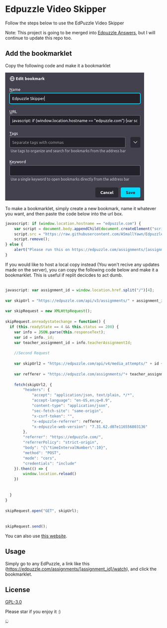 # Edpuzzle Video Skipper 

Follow the steps below to use the EdPuzzle Video Skipper

Note: This project is going to be merged into [Edpuzzle Answers](https://github.com/ading2210/edpuzzle-answers), but I will continue to update this repo too.

## Add the bookmarklet

Copy the following code and make it a bookmarklet

![bookmarklet creation](Images/image.png)

To make a bookmarklet, simply create a new bookmark, name it whatever you want, and then paste the code below into the url box.



```javascript
javascript: if (window.location.hostname == "edpuzzle.com") {
    var script = document.body.appendChild(document.createElement("script"));
    script.src = "https://raw.githubusercontent.com/ASmallYawn/EdpuzzleSkipper/main/script.js";
    script.remove();
} else {
    alert("Please run this on https://edpuzzle.com/assignments/[assignment_id]/watch")
}
```

If you would like to host a local copy instead (You won't recive any updates made on the server), you can copy the following code below and make it a bookmarklet. This is useful if replit decicdes to act dumb.

```javascript

javascript: var assignment_id = window.location.href.split("/")[4];

var skipUrl = "https://edpuzzle.com/api/v3/assignments/" + assignment_id + "/attempt";

var skipRequest = new XMLHttpRequest();

skipRequest.onreadystatechange = function() {
  if (this.readyState == 4 && this.status == 200) {
    var info = JSON.parse(this.responseText);
    var id = info._id;
    var teacher_assignment_id = info.teacherAssignmentId;
    
    //Second Request

    var skipUrl2 = "https://edpuzzle.com/api/v4/media_attempts/" + id + "/watch";

    var refferer = "https://edpuzzle.com/assignments/"+ teacher_assignment_id +"/watch"

    fetch(skipUrl2, {
        "headers": {
            "accept": "application/json, text/plain, */*",
            "accept-language": "en-US,en;q=0.9",
            "content-type": "application/json",
            "sec-fetch-site": "same-origin",
            "x-csrf-token": "",
            "x-edpuzzle-referrer": refferer,
            "x-edpuzzle-web-version": "7.31.62.d07e116556803136"
        },
        "referrer": "https://edpuzzle.com/",
        "referrerPolicy": "strict-origin",
        "body": "{\"timeIntervalNumber\":10}",
        "method": "POST",
        "mode": "cors",
        "credentials": "include"
    }).then(() => {
        window.location.reload()
    })


  }
}

skipRequest.open("GET", skipUrl);


skipRequest.send();

```

You can also use [this website](https://EdpuzzleSkip.asmallyawn.repl.co).
## Usage

Simply go to any EdPuzzle, a link like this (https://edpuzzle.com/assignments/[assignment_id]/watch), and click the bookmarklet.


## License
[GPL-3.0](https://choosealicense.com/licenses/gpl-3.0/)

Please star if you enjoy it :)

ඞ